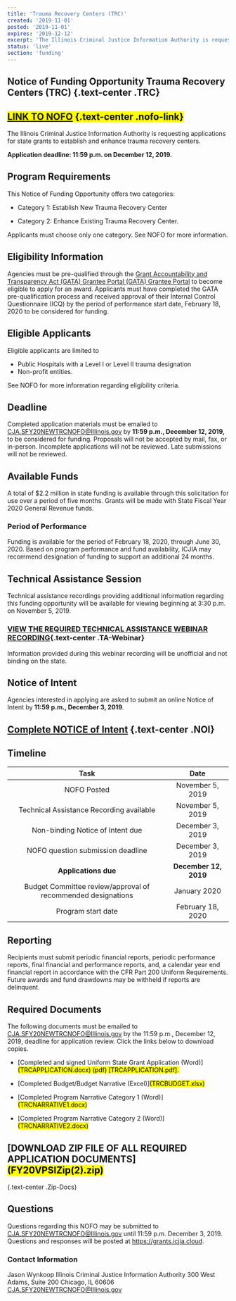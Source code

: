 ```yaml
---
title: 'Trauma Recovery Centers (TRC)'
created: '2019-11-01'
posted: '2019-11-01'
expires: '2019-12-12'
excerpt: 'The Illinois Criminal Justice Information Authority is requesting applications for state grants to establish and enhance trauma recovery centers.'
status: 'live'
section: 'funding'
---
```

## Notice of Funding Opportunity Trauma Recovery Centers (TRC) {.text-center .TRC}

## <mark>[LINK TO NOFO](NOFOVPSI.pdf) {.text-center .nofo-link}</mark>

The Illinois Criminal Justice Information Authority is requesting applications for state grants to establish and enhance trauma recovery centers. 

**Application deadline: 11:59 p.m. on December 12, 2019.**

## Program Requirements

This Notice of Funding Opportunity offers two categories:

- Category 1: Establish New Trauma Recovery Center

- Category 2: Enhance Existing Trauma Recovery Center. 

Applicants must choose only one category. See NOFO for more information.

## Eligibility Information

Agencies must be pre-qualified through the [Grant Accountability and Transparency Act (GATA) Grantee Portal (GATA) Grantee Portal](https://grants.illinois.gov/portal/) to become eligible to apply for an award.  Applicants must have completed the GATA pre-qualification process and received approval of their Internal Control Questionnaire (ICQ) by the period of performance start date, February 18, 2020 to be considered for funding.  

## Eligible Applicants

Eligible applicants are limited to 

- Public Hospitals with a Level I or Level II trauma designation
-	Non-profit entities.

See NOFO for more information regarding eligibility criteria.

## Deadline

Completed application materials must be emailed to CJA.SFY20NEWTRCNOFO@Illinois.gov by **11:59 p.m., December 12, 2019,** to be considered for funding. Proposals will not be accepted by mail, fax, or in-person. Incomplete applications will not be reviewed. Late submissions will not be reviewed.

## Available Funds

A total of $2.2 million in state funding is available through this solicitation for use over a period of five months. Grants will be made with State Fiscal Year 2020 General Revenue funds.      

### Period of Performance

Funding is available for the period of February 18, 2020, through June 30, 2020. Based on program performance and fund availability, ICJIA may recommend designation of funding to support an additional 24 months.  

## Technical Assistance Session

Technical assistance recordings providing additional information regarding this funding opportunity will be available for viewing beginning at 3:30 p.m. on November 5, 2019. 

	
### [VIEW THE REQUIRED TECHNICAL ASSISTANCE WEBINAR RECORDING](https://youtu.be/KwOyaaTQFNw){.text-center .TA-Webinar}</mark>

Information provided during this webinar recording will be unofficial and not binding on the state.

## Notice of Intent 
	
Agencies interested in applying are asked to submit an online Notice of Intent by **11:59 p.m., December 3, 2019**.

## [Complete NOTICE of Intent](https://icjia.az1.qualtrics.com/jfe/form/SV_cCpxgR4FeMzYBox) {.text-center .NOI}

## Timeline

Task | Date
:----: | :---:
NOFO Posted | November 5, 2019
Technical Assistance Recording available | November 5, 2019
Non-binding Notice of Intent due |  December 3, 2019
NOFO question submission deadline | December 3, 2019
**Applications due** | **December 12, 2019**
Budget Committee review/approval of recommended designations | January 2020
Program start date | February 18, 2020 

## Reporting

Recipients must submit periodic financial reports, periodic performance reports, final financial and performance reports, and, a calendar year end financial report in accordance with the CFR Part 200 Uniform Requirements. Future awards and fund drawdowns may be withheld if reports are delinquent.

## Required Documents

The following documents must be emailed to CJA.SFY20NEWTRCNOFO@Illinois.gov by the 11:59 p.m., December 12, 2019, deadline for application review. Click the links below to download copies.

- [Completed and signed Uniform State Grant Application (Word)]<mark>(TRCAPPLICATION.docx) (pdf) [TRCAPPLICATION.pdf].</mark> 
	
- [Completed Budget/Budget Narrative (Excel)]<mark>(TRCBUDGET.xlsx)</mark> 

- [Completed Program Narrative Category 1 (Word)]<mark>(TRCNARRATIVE1.docx)</mark>
	
- [Completed Program Narrative Category 2 (Word)]<mark>(TRCNARRATIVE2.docx)</mark>

## [DOWNLOAD ZIP FILE OF ALL REQUIRED APPLICATION DOCUMENTS]<mark>(FY20VPSIZip(2).zip)</mark>
 {.text-center .Zip-Docs}
## Questions

Questions regarding this NOFO may be submitted to CJA.SFY20NEWTRCNOFO@Illinois.gov until 11:59 p.m. December 3, 2019.  Questions and responses will be posted at https://grants.icjia.cloud.

### Contact Information

Jason Wynkoop
Illinois Criminal Justice Information Authority
300 West Adams, Suite 200
Chicago, IL 60606
CJA.SFY20NEWTRCNOFO@Illinois.gov








